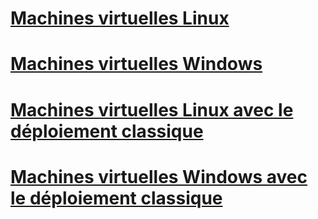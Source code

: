 # [Machines virtuelles Linux](linux/overview.md)
# [Machines virtuelles Windows](windows/overview.md)
# [Machines virtuelles Linux avec le déploiement classique](linux/overview.md?toc=%2fazure%2fvirtual-machines%2flinux%2fclassic%2ftoc.json)
# [Machines virtuelles Windows avec le déploiement classique](windows/overview.md?toc=%2fazure%2fvirtual-machines%2fwindows%2fclassic%2ftoc.json)

